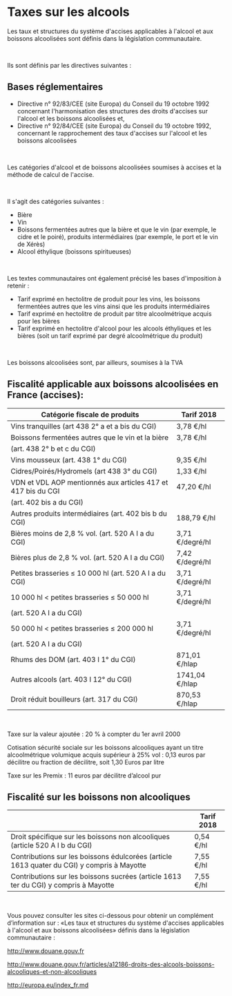 # Taxes sur les alcools

Les taux et structures du système d'accises applicables à l'alcool et 
 aux boissons alcoolisées sont définis dans la législation communautaire.


 


Ils sont définis par les directives suivantes :


## Bases réglementaires


* Directive n° 92/83/CEE 
 (site Europa) du Conseil du 19 octobre 1992 concernant l'harmonisation 
 des structures des droits d'accises sur l'alcool et les boissons alcoolisées 
 et,
* Directive n° 92/84/CEE 
 (site Europa) du Conseil du 19 octobre 1992, concernant le rapprochement 
 des taux d'accises sur l'alcool et les boissons alcoolisées


 


Les catégories d'alcool et de boissons alcoolisées soumises à accises 
 et la méthode de calcul de l'accise.


 


Il s'agit des catégories suivantes :


* Bière
* Vin
* Boissons fermentées 
 autres que la bière et que le vin (par exemple, le cidre et le poiré), 
 produits intermédiaires (par exemple, le port et le vin de Xérès)
* Alcool éthylique 
 (boissons spiritueuses)


 


Les textes communautaires ont également précisé les bases d'imposition 
 à retenir :


* Tarif exprimé en 
 hectolitre de produit pour les vins, les boissons fermentées autres 
 que les vins ainsi que les produits intermédiaires
* Tarif exprimé en 
 hectolitre de produit par titre alcoolmétrique acquis pour les bières
* Tarif exprimé en 
 hectolitre d'alcool pour les alcools éthyliques et les bières (soit 
 un tarif exprimé par degré alcoolmétrique du produit)


 


Les boissons alcoolisées sont, par ailleurs, soumises 
 à la TVA


## Fiscalité applicable aux boissons alcoolisées en France (accises):






| Catégorie fiscale de produits                                | Tarif 2018        |
|-------------------------------------------------------------|-------------------|
| Vins tranquilles (art 438 2° a et a bis du CGI)              | 3,78 €/hl         |
| Boissons fermentées autres que le vin et la bière            | 3,78 €/hl         |
  (art. 438 2° b et c du CGI)                                  |                   |
| Vins mousseux (art. 438 1° du CGI)                           | 9,35 €/hl         |
| Cidres/Poirés/Hydromels (art 438 3° du CGI)                  | 1,33 €/hl         |
| VDN et VDL AOP mentionnés aux articles 417 et 417 bis du CGI | 47,20 €/hl        |
| (art. 402 bis a du CGI)                                      |                   |
| Autres produits intermédiaires (art. 402 bis b du CGI)       | 188,79 €/hl       |
| Bières moins de 2,8 % vol. (art. 520 A I a du CGI)           | 3,71 €/degré/hl   |
| Bières plus de 2,8 % vol. (art. 520 A I a du CGI)            | 7,42 €/degré/hl   |
| Petites brasseries ≤ 10 000 hl (art. 520 A I a du CGI)       | 3,71 €/degré/hl   |
| 10 000 hl < petites brasseries ≤ 50 000 hl                   | 3,71 €/degré/hl   |
  (art. 520 A I a du CGI)                                      |                   |
| 50 000 hl < petites brasseries ≤ 200 000 hl                   | 3,71 €/degré/hl   |
  (art. 520 A I a du CGI)                                      |                   |
| Rhums des DOM (art. 403 I 1° du CGI)                         | 871,01 €/hlap     |
| Autres alcools (art. 403 I 12° du CGI)                       | 1741,04 €/hlap    |
| Droit réduit bouilleurs (art. 317 du CGI)                    | 870,53 €/hlap     |



 


Taxe sur la valeur ajoutée : 20 % à compter du 1er avril 2000


Cotisation sécurité sociale sur les boissons alcooliques ayant un titre 
 alcoolmétrique volumique acquis supérieur à 25% vol : 0,13 euros par décilitre 
 ou fraction de décilitre, soit 1,30 Euros par litre


Taxe sur les Premix : 11 euros par décilitre d’alcool pur


## Fiscalité sur les boissons non alcooliques






|                                                     | Tarif 2018  |
|-----------------------------------------------------|-------------|
| Droit spécifique sur les boissons non alcooliques (article 520 A I b du CGI)    | 0,54 €/hl   |
| Contributions sur les boissons édulcorées (article 1613 quater du CGI) y compris à Mayotte            | 7,55 €/hl   |
| Contributions sur les boissons sucrées (article 1613 ter du CGI) y compris à Mayotte                 | 7,55 €/hl   |



 


Vous pouvez consulter les sites ci-dessous pour obtenir un complément 
 d’information sur : «Les taux et structures du système d'accises applicables 
 à l'alcool et aux boissons alcoolisées» définis dans la législation communautaire 
 :


<http://www.douane.gouv.fr>


<http://www.douane.gouv.fr/articles/a12186-droits-des-alcools-boissons-alcooliques-et-non-alcooliques>


<http://europa.eu/index_fr.md>


